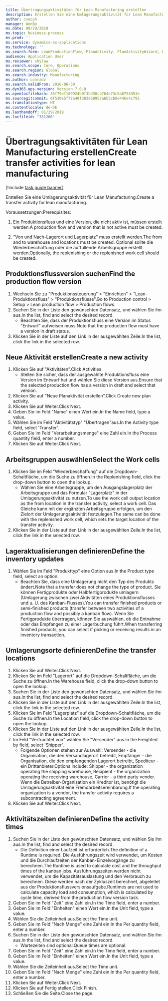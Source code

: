 ```yaml
---
title: Übertragungsaktivitäten für Lean Manufacturing erstellen
description: Erstellen Sie eine Umlagerungsaktivität für Lean Manufacturing.
author: cvocph
manager: AnnBe
ms.date: 08/29/2018
ms.topic: business-process
ms.prod: ''
ms.service: dynamics-ax-applications
ms.technology: ''
ms.search.form: LeanProductionFlow, PlanActivity, PlanActivityWizard, LeanWorkCellLookup, InventLocationIdLookup
audience: Application User
ms.reviewer: shylaw
ms.search.scope: Core, Operations
ms.search.region: Global
ms.search.industry: Manufacturing
ms.author: conradv
ms.search.validFrom: 2016-06-30
ms.dyn365.ops.version: Version 7.0.0
ms.openlocfilehash: 36f79ef189924b0f3bd38cb764e73c6a0793353e
ms.sourcegitcommit: 0f530e5f72a40f383868957a6b5cb0e446e4c795
ms.translationtype: HT
ms.contentlocale: de-DE
ms.lasthandoff: 01/29/2019
ms.locfileid: "331206"
---
```

# <a name="create-transfer-activities-for-lean-manufacturing"></a><span data-ttu-id="8b4bc-103">Übertragungsaktivitäten für Lean Manufacturing erstellen</span><span class="sxs-lookup"><span data-stu-id="8b4bc-103">Create transfer activities for lean manufacturing</span></span>

[!include [task guide banner](../../includes/task-guide-banner.md)]

<span data-ttu-id="8b4bc-104">Erstellen Sie eine Umlagerungsaktivität für Lean Manufacturing.</span><span class="sxs-lookup"><span data-stu-id="8b4bc-104">Create a transfer activity for lean manufacturing.</span></span> 

<span data-ttu-id="8b4bc-105">Voraussetzungen:</span><span class="sxs-lookup"><span data-stu-id="8b4bc-105">Prerequisites:</span></span> 

1. <span data-ttu-id="8b4bc-106">Ein Produktionsfluss und eine Version, die nicht aktiv ist, müssen erstellt werden.</span><span class="sxs-lookup"><span data-stu-id="8b4bc-106">A production flow and version that is not active must be created.</span></span>

2. <span data-ttu-id="8b4bc-107">"Von und Nach-Lagerort und Lagerplatz" muss erstellt werden.</span><span class="sxs-lookup"><span data-stu-id="8b4bc-107">The from and to warehouse and locations must be created.</span></span> <span data-ttu-id="8b4bc-108">Optional sollte die Wiederbeschaffung oder die auffüllende Arbeitsgruppe erstellt werden.</span><span class="sxs-lookup"><span data-stu-id="8b4bc-108">Optionally, the replenishing or the replenished work cell should be created.</span></span>


## <a name="find-the-production-flow-version"></a><span data-ttu-id="8b4bc-109">Produktionsflussversion suchen</span><span class="sxs-lookup"><span data-stu-id="8b4bc-109">Find the production flow version</span></span>
1. <span data-ttu-id="8b4bc-110">Wechseln Sie zu "Produktionssteuerung" > "Einrichten" > "Lean-Produktionsfluss" > "Produktionsflüsse".</span><span class="sxs-lookup"><span data-stu-id="8b4bc-110">Go to Production control > Setup > Lean production flow > Production flows.</span></span>
2. <span data-ttu-id="8b4bc-111">Suchen Sie in der Liste den gewünschten Datensatz, und wählen Sie ihn aus.</span><span class="sxs-lookup"><span data-stu-id="8b4bc-111">In the list, find and select the desired record.</span></span>
    * <span data-ttu-id="8b4bc-112">Beachten Sie, dass der Produktionsfluss eine Version im Status "Entwurf" aufweisen muss.</span><span class="sxs-lookup"><span data-stu-id="8b4bc-112">Note that the production flow must have a version in draft status.</span></span>  
3. <span data-ttu-id="8b4bc-113">Klicken Sie in der Liste auf den Link in der ausgewählten Zeile.</span><span class="sxs-lookup"><span data-stu-id="8b4bc-113">In the list, click the link in the selected row.</span></span>

## <a name="create-a-new-activity"></a><span data-ttu-id="8b4bc-114">Neue Aktivität erstellen</span><span class="sxs-lookup"><span data-stu-id="8b4bc-114">Create a new activity</span></span>
1. <span data-ttu-id="8b4bc-115">Klicken Sie auf "Aktivitäten".</span><span class="sxs-lookup"><span data-stu-id="8b4bc-115">Click Activities.</span></span>
    * <span data-ttu-id="8b4bc-116">Stellen Sie sicher, dass der ausgewählte Produktionsfluss eine Version im Entwurf hat und wählen Sie diese Version aus.</span><span class="sxs-lookup"><span data-stu-id="8b4bc-116">Ensure that the selected production flow has a version in draft and select that version.</span></span>  
2. <span data-ttu-id="8b4bc-117">Klicken Sie auf "Neue Planaktivität erstellen".</span><span class="sxs-lookup"><span data-stu-id="8b4bc-117">Click Create new plan activity.</span></span>
3. <span data-ttu-id="8b4bc-118">Klicken Sie auf Weiter.</span><span class="sxs-lookup"><span data-stu-id="8b4bc-118">Click Next.</span></span>
4. <span data-ttu-id="8b4bc-119">Geben Sie im Feld "Name" einen Wert ein.</span><span class="sxs-lookup"><span data-stu-id="8b4bc-119">In the Name field, type a value.</span></span>
5. <span data-ttu-id="8b4bc-120">Wählen Sie im Feld "Aktivitätstyp" "Übertragen"aus.</span><span class="sxs-lookup"><span data-stu-id="8b4bc-120">In the Activity type field, select 'Transfer'.</span></span>
6. <span data-ttu-id="8b4bc-121">Geben Sie im Feld "Verarbeitungsmenge" eine Zahl ein.</span><span class="sxs-lookup"><span data-stu-id="8b4bc-121">In the Process quantity field, enter a number.</span></span>
7. <span data-ttu-id="8b4bc-122">Klicken Sie auf Weiter.</span><span class="sxs-lookup"><span data-stu-id="8b4bc-122">Click Next.</span></span>

## <a name="select-the-work-cells"></a><span data-ttu-id="8b4bc-123">Arbeitsgruppen auswählen</span><span class="sxs-lookup"><span data-stu-id="8b4bc-123">Select the Work cells</span></span>
1. <span data-ttu-id="8b4bc-124">Klicken Sie im Feld "Wiederbeschaffung" auf die Dropdown-Schaltfläche, um die Suche zu öffnen.</span><span class="sxs-lookup"><span data-stu-id="8b4bc-124">In the Replenishing field, click the drop-down button to open the lookup.</span></span>
    * <span data-ttu-id="8b4bc-125">Wählen Sie eine Arbeitsgruppe, um den Ausgangslagerplatz der Arbeitsgruppe und das Formular "Lagerplatz" in der Umlagerungsaktivität zu nutzen.</span><span class="sxs-lookup"><span data-stu-id="8b4bc-125">To use the work cell output location as the from location in the transfer activity, select a work cell.</span></span> <span data-ttu-id="8b4bc-126">Das Gleiche kann mit der ergänzten Arbeitsgruppe erfolgen, um den Zielort der Umlagerungsaktivität festzulegen.</span><span class="sxs-lookup"><span data-stu-id="8b4bc-126">The same can be done with the replenished work cell, which sets the target location of the transfer activity.</span></span>  
2. <span data-ttu-id="8b4bc-127">Klicken Sie in der Liste auf den Link in der ausgewählten Zeile.</span><span class="sxs-lookup"><span data-stu-id="8b4bc-127">In the list, click the link in the selected row.</span></span>

## <a name="define-the-inventory-updates"></a><span data-ttu-id="8b4bc-128">Lageraktualisierungen definieren</span><span class="sxs-lookup"><span data-stu-id="8b4bc-128">Define the inventory updates</span></span>
1. <span data-ttu-id="8b4bc-129">Wählen Sie im Feld "Produkttyp" eine Option aus.</span><span class="sxs-lookup"><span data-stu-id="8b4bc-129">In the Product type field, select an option.</span></span>
    * <span data-ttu-id="8b4bc-130">Beachten Sie, dass eine Umlagerung nicht den Typ des Produkts ändert.</span><span class="sxs-lookup"><span data-stu-id="8b4bc-130">Note that a transfer does not change the type of product.</span></span> <span data-ttu-id="8b4bc-131">Sie können Fertigprodukte oder Halbfertigprodukte umlagern (Umlagerung zwischen zwei Aktivitäten eines Produktionsflusses und u. U. des Kanban-Flusses).</span><span class="sxs-lookup"><span data-stu-id="8b4bc-131">You can transfer finished products or semi-finished products (transfer between two activities of a production flow and possibly a kanban flow).</span></span>     <span data-ttu-id="8b4bc-132">Wenn Sie Fertigprodukte übertragen, können Sie auswählen, ob die Entnahme oder das Empfangen zu einer Lagerbuchung führt.</span><span class="sxs-lookup"><span data-stu-id="8b4bc-132">When transferring finished products, you can select if picking or receiving results in an inventory transaction.</span></span>  

## <a name="define-the-transfer-locations"></a><span data-ttu-id="8b4bc-133">Umlagerungsorte definieren</span><span class="sxs-lookup"><span data-stu-id="8b4bc-133">Define the transfer locations</span></span>
1. <span data-ttu-id="8b4bc-134">Klicken Sie auf Weiter.</span><span class="sxs-lookup"><span data-stu-id="8b4bc-134">Click Next.</span></span>
2. <span data-ttu-id="8b4bc-135">Klicken Sie im Feld "Lagerort" auf die Dropdown-Schaltfläche, um die Suche zu öffnen.</span><span class="sxs-lookup"><span data-stu-id="8b4bc-135">In the Warehouse field, click the drop-down button to open the lookup.</span></span>
3. <span data-ttu-id="8b4bc-136">Suchen Sie in der Liste den gewünschten Datensatz, und wählen Sie ihn aus.</span><span class="sxs-lookup"><span data-stu-id="8b4bc-136">In the list, find and select the desired record.</span></span>
4. <span data-ttu-id="8b4bc-137">Klicken Sie in der Liste auf den Link in der ausgewählten Zeile.</span><span class="sxs-lookup"><span data-stu-id="8b4bc-137">In the list, click the link in the selected row.</span></span>
5. <span data-ttu-id="8b4bc-138">Klicken Sie im Feld "Lagerplatz" auf die Dropdown-Schaltfläche, um die Suche zu öffnen.</span><span class="sxs-lookup"><span data-stu-id="8b4bc-138">In the Location field, click the drop-down button to open the lookup.</span></span>
6. <span data-ttu-id="8b4bc-139">Klicken Sie in der Liste auf den Link in der ausgewählten Zeile.</span><span class="sxs-lookup"><span data-stu-id="8b4bc-139">In the list, click the link in the selected row.</span></span>
7. <span data-ttu-id="8b4bc-140">Im Feld "Verfrachtet von" wählen Sie "Versender" aus.</span><span class="sxs-lookup"><span data-stu-id="8b4bc-140">In the Freighted by field, select 'Shipper'.</span></span>
    * <span data-ttu-id="8b4bc-141">Folgende Optionen stehen zur Auswahl: Versender - die Organisation, die den Versandlagerort betreibt, Empfänger - die Organisation, die den empfangenden Lagerort betreibt, Spediteur - ein Drittanbieter.</span><span class="sxs-lookup"><span data-stu-id="8b4bc-141">Options include: Shipper - the organization operating the shipping warehouse, Recipient -  the organization operating the receiving warehouse, Carrier - a third party vendor.</span></span> <span data-ttu-id="8b4bc-142">Wenn die Betreiber-Organisation ein Kreditor ist, benötigt die Umlagerungsaktivität eine Fremdarbeitsereinbarung.</span><span class="sxs-lookup"><span data-stu-id="8b4bc-142">If the operating organization is a vendor, the transfer activity requires a subcontracting agreement.</span></span>  
8. <span data-ttu-id="8b4bc-143">Klicken Sie auf Weiter.</span><span class="sxs-lookup"><span data-stu-id="8b4bc-143">Click Next.</span></span>

## <a name="define-the-activity-times"></a><span data-ttu-id="8b4bc-144">Aktivitätszeiten definieren</span><span class="sxs-lookup"><span data-stu-id="8b4bc-144">Define the activity times</span></span>
1. <span data-ttu-id="8b4bc-145">Suchen Sie in der Liste den gewünschten Datensatz, und wählen Sie ihn aus.</span><span class="sxs-lookup"><span data-stu-id="8b4bc-145">In the list, find and select the desired record.</span></span>
    * <span data-ttu-id="8b4bc-146">Die Definition einer Laufzeit ist erforderlich.</span><span class="sxs-lookup"><span data-stu-id="8b4bc-146">The definition of a Runtime is required.</span></span> <span data-ttu-id="8b4bc-147">Die Ausführungszeit wird verwendet, um Kosten und die Durchlaufzeiten der Kanban-Einzelvorgänge zu berechnen.</span><span class="sxs-lookup"><span data-stu-id="8b4bc-147">The Runtime is used to calculate cost and the throughput times of the kanban jobs.</span></span> <span data-ttu-id="8b4bc-148">Ausführungszeiten werden nicht verwendet, um die Kapazitätsauslastung und den Verbrauch zu berechnen. Diese werden nach der Zykluszeit berechnet, abgeleitet aus der Produktionsflussversionsaufgabe.</span><span class="sxs-lookup"><span data-stu-id="8b4bc-148">Runtimes are not used to calculate capacity load and consumption, which is calculated by cycle time, derived from the production flow version task.</span></span>  
2. <span data-ttu-id="8b4bc-149">Geben Sie im Feld "Zeit" eine Zahl ein.</span><span class="sxs-lookup"><span data-stu-id="8b4bc-149">In the Time field, enter a number.</span></span>
3. <span data-ttu-id="8b4bc-150">Geben Sie im Feld "Einheiten" einen Wert ein.</span><span class="sxs-lookup"><span data-stu-id="8b4bc-150">In the Unit field, type a value.</span></span>
4. <span data-ttu-id="8b4bc-151">Wählen Sie die Zeiteinheit aus.</span><span class="sxs-lookup"><span data-stu-id="8b4bc-151">Select the Time unit.</span></span>
5. <span data-ttu-id="8b4bc-152">Geben Sie im Feld "Nach Menge" eine Zahl ein.</span><span class="sxs-lookup"><span data-stu-id="8b4bc-152">In the Per quantity field, enter a number.</span></span>
6. <span data-ttu-id="8b4bc-153">Suchen Sie in der Liste den gewünschten Datensatz, und wählen Sie ihn aus.</span><span class="sxs-lookup"><span data-stu-id="8b4bc-153">In the list, find and select the desired record.</span></span>
    * <span data-ttu-id="8b4bc-154">Wartezeiten sind optional.</span><span class="sxs-lookup"><span data-stu-id="8b4bc-154">Queue times are optional.</span></span>  
7. <span data-ttu-id="8b4bc-155">Geben Sie im Feld "Zeit" eine Zahl ein.</span><span class="sxs-lookup"><span data-stu-id="8b4bc-155">In the Time field, enter a number.</span></span>
8. <span data-ttu-id="8b4bc-156">Geben Sie im Feld "Einheiten" einen Wert ein.</span><span class="sxs-lookup"><span data-stu-id="8b4bc-156">In the Unit field, type a value.</span></span>
9. <span data-ttu-id="8b4bc-157">Wählen Sie die Zeiteinheit aus.</span><span class="sxs-lookup"><span data-stu-id="8b4bc-157">Select the Time unit.</span></span>
10. <span data-ttu-id="8b4bc-158">Geben Sie im Feld "Nach Menge" eine Zahl ein.</span><span class="sxs-lookup"><span data-stu-id="8b4bc-158">In the Per quantity field, enter a number.</span></span>
11. <span data-ttu-id="8b4bc-159">Klicken Sie auf Weiter.</span><span class="sxs-lookup"><span data-stu-id="8b4bc-159">Click Next.</span></span>
12. <span data-ttu-id="8b4bc-160">Klicken Sie auf Fertig stellen.</span><span class="sxs-lookup"><span data-stu-id="8b4bc-160">Click Finish.</span></span>
13. <span data-ttu-id="8b4bc-161">Schließen Sie die Seite.</span><span class="sxs-lookup"><span data-stu-id="8b4bc-161">Close the page.</span></span>

